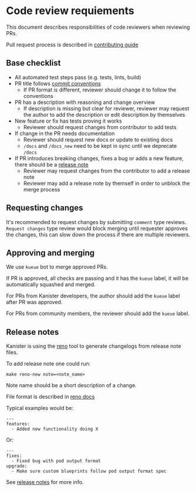 # Code review requiements

This document describes responsibilities of code reviewers when reviewing PRs.

Pull request process is described in [contributing guide](./CONTRIBUTING.md#submitting-pull-requests)

## Base checklist

- All automated test steps pass (e.g. tests, lints, build)
- PR title follows [commit conventions](CONTRIBUTING.md#commit-conventions)
    - If PR format is different, reviewer should change it to follow the conventions
- PR has a description with reasoning and change overview
    - If description is missing but clear for reviewer, reviewer may request the author to add the description or edit description by themselves
- New feature or fix has tests proving it works
    - Reviewer should request changes from contributor to add tests
- If change in the PR needs documentation
    - Reviewer should request new docs or update to existing docs
    - `/docs` and `/docs_new` need to be kept in sync until we deprecate `/docs`
- If PR introduces breaking changes, fixes a bug or adds a new feature, there should be a [release note](#release-notes)
    - Reviewer may request changes from the contributor to add a release note
    - Reviewer may add a release note by themself in order to unblock the merge process

## Requesting changes

It's recommended to request changes by submitting `comment` type reviews.
`Request changes` type review would block merging until requester approves the
changes, this can slow down the process if there are multiple reviewers.

## Approving and merging

We use `kueue` bot to merge approved PRs.

If PR is approved, all checks are passing and it has the `kueue` label, it will
be automatically squashed and merged.

For PRs from Kanister developers, the author should add the `kueue` label after
PR was approved.

For PRs from community members, the reviewer should add the `kueue` label.

## Release notes

Kanister is using the [reno](https://docs.openstack.org/reno/latest/) tool to generate changelogs from release note files.

To add release note one could run:

```
make reno-new note=<note_name>
```

Note name should be a short description of a change.

File format is described in [reno docs](https://docs.openstack.org/reno/latest/user/usage.html#editing-a-release-note)

Typical examples would be:

```
---
features:
  - Added new functionality doing X
```

Or:

```
---
fixes:
  - Fixed bug with pod output format
upgrade:
  - Make sure custom blueprints follow pod output format spec
```

See [release notes](./releasenotes/README.md) for more info.

